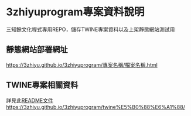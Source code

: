 # 3zhiyuprogram專案資料說明
三知餘文化程式專用REPO，儲存TWINE專案資料以及上架靜態網站測試用

## 靜態網站部署網址
https://3zhiyu.github.io/3zhiyuprogram/專案名稱/檔案名稱.html

## TWINE專案相關資料
詳見此[README文件](https://3zhiyu.github.io/3zhiyuprogram/twine%E5%B0%88%E6%A1%88/)https://3zhiyu.github.io/3zhiyuprogram/twine%E5%B0%88%E6%A1%88/
